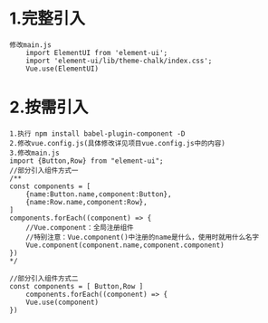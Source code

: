 # 1.完整引入
    修改main.js
        import ElementUI from 'element-ui';
        import 'element-ui/lib/theme-chalk/index.css';
        Vue.use(ElementUI)
# 2.按需引入
    1.执行 npm install babel-plugin-component -D
    2.修改vue.config.js(具体修改详见项目vue.config.js中的内容)
    3.修改main.js
    import {Button,Row} from "element-ui";
    //部分引入组件方式一
    /**
    const components = [
        {name:Button.name,component:Button},
        {name:Row.name,component:Row},
    ]
    components.forEach((component) => {
        //Vue.component：全局注册组件
        //特别注意：Vue.component()中注册的name是什么，使用时就用什么名字
        Vue.component(component.name,component.component)
    })
    */
    
    //部分引入组件方式二
    const components = [ Button,Row ]
        components.forEach((component) => {
        Vue.use(component)
    })
